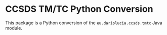 # CCSDS TM/TC Python Conversion
This package is a Python conversion of the `eu.dariolucia.ccsds.tmtc` Java module.
